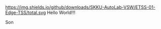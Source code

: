 https://img.shields.io/github/downloads/SKKU-AutoLab-VSW/ETSS-01-Edge-TSS/total.svg
Hello World!!!

Son

